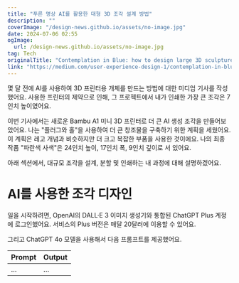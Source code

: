 ```yaml
---
title: "푸른 명상 AI를 활용한 대형 3D 조각 설계 방법"
description: ""
coverImage: "/design-news.github.io/assets/no-image.jpg"
date: 2024-07-06 02:55
ogImage: 
  url: /design-news.github.io/assets/no-image.jpg
tag: Tech
originalTitle: "Contemplation in Blue: how to design large 3D sculptures with AI"
link: "https://medium.com/user-experience-design-1/contemplation-in-blue-how-to-design-large-3d-sculptures-with-ai-92e50a923c3a"
---
```



몇 달 전에 AI를 사용하여 3D 프린터용 개체를 만드는 방법에 대한 미디엄 기사를 작성했어요. 사용한 프린터의 제약으로 인해, 그 프로젝트에서 내가 인쇄한 가장 큰 조각은 7인치 높이였어요.

이번 기사에서는 새로운 Bambu A1 미니 3D 프린터로 더 큰 AI 생성 조각을 만들어보았어요. 나는 "플러그와 홀"을 사용하여 더 큰 창조물을 구축하기 위한 계획을 세웠어요. 이 계획은 레고 개념과 비슷하지만 더 크고 복잡한 부품을 사용한 것이에요. 나의 최종 작품 "파란색 사색"은 24인치 높이, 17인치 폭, 9인치 깊이로 서 있어요.

아래 섹션에서, 대규모 조각을 설계, 분할 및 인쇄하는 내 과정에 대해 설명하겠어요.

# AI를 사용한 조각 디자인

<div class="content-ad"></div>

일을 시작하려면, OpenAI의 DALL·E 3 이미지 생성기와 통합된 ChatGPT Plus 계정에 로그인했어요. 서비스의 Plus 버전은 매달 20달러에 이용할 수 있어요.

그리고 ChatGPT 4o 모델을 사용해서 다음 프롬프트를 제공했어요.


| Prompt | Output |
| ------ | ------ |
| ...    | ...    |
